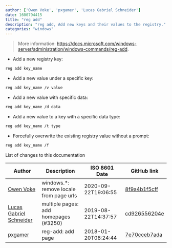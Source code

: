```yaml
---
author: ['Owen Voke', 'pxgamer', 'Lucas Gabriel Schneider']
date: 1600794415
title: "reg add"
description: "reg add, Add new keys and their values to the registry."
categories: "windows"
---
```

> More information: <https://docs.microsoft.com/windows-server/administration/windows-commands/reg-add>.

- Add a new registry key:

```bash
reg add key_name
```

- Add a new value under a specific key:

```bash
reg add key_name /v value
```

- Add a new value with specific data:

```bash
reg add key_name /d data
```

- Add a new value to a key with a specific data type:

```bash
reg add key_name /t type
```

- Forcefully overwrite the existing registry value without a prompt:

```bash
reg add key_name /f
```
List of changes to this documentation


Author | Description | ISO 8601 Date | GitHub link
------|-----|-----|-----
[Owen Voke](mailto:development@voke.dev) | windows.*: remove locale from page urls | 2020-09-22T19:06:55 | [8f9a4b1f5cff](https://github.com/tldr-pages/tldr/commit/8f9a4b1f5cff138652665e9756a1a13466029fed)
[Lucas Gabriel Schneider](mailto:lucas.schneider@sap.com) | multiple pages: add homepages (#3250) | 2019-08-22T14:37:57 | [cd926556204e](https://github.com/tldr-pages/tldr/commit/cd926556204e9b8d34858b141886c675e8e0b83a)
[pxgamer](mailto:owzie123@gmail.com) | reg-add: add page | 2018-01-20T08:24:44 | [7e70cceb7ada](https://github.com/tldr-pages/tldr/commit/7e70cceb7ada4b8265167e53de85580e7fc331a0)


